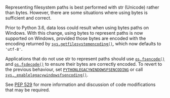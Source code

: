 Representing filesystem paths is best performed with str (Unicode) rather than bytes. However, there are some situations where using bytes is sufficient and correct.

Prior to Python 3.6, data loss could result when using bytes paths on Windows. With this change, using bytes to represent paths is now supported on Windows, provided those bytes are encoded with the encoding returned by [`sys.getfilesystemencoding()`](https://docs.python.org/3/library/sys.html#sys.getfilesystemencoding), which now defaults to `'utf-8'`.

Applications that do not use str to represent paths should use [`os.fsencode()`](https://docs.python.org/library/os.html#os.fsencode "os.fsencode") and [`os.fsdecode()`](https://docs.python.org/library/os.html#os.fsdecode "os.fsdecode") to ensure their bytes are correctly encoded. To revert to the previous behaviour, set [`PYTHONLEGACYWINDOWSFSENCODING`](https://docs.python.org/3/whatsnew/3.6.html#whatsnew36-pep506) or call [`sys._enablelegacywindowsfsencoding()`](https://docs.python.org/3/library/stdtypes.html#typesmapping).

See [PEP 529](https://docs.python.org/3/whatsnew/3.6.html#whatsnew36-compactdict) for more information and discussion of code modifications that may be required.
